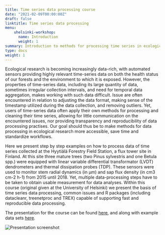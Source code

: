 ```yaml
---
title: Time series data processing course
date: "2021-02-09T00:00:00Z"
draft: false
linktitle: Time series data processing
menu:
    uhelsinki-workshop:
      name: Introduction
      weight: 1
summary: Introduction to methods for processing time series in ecological research.
type: docs
weight: 1
---
```




Ecological research is becoming increasingly data-rich, with automated sensors providing highly relevant time-series data on both the health status of our forests and the environment to which it is exposed.
However, the properties of time-series data, including its large quantity of data, sometimes irregular collection intervals, and need for temporal data aggregation, makes working with such data difficult.
Issue are often encountered in relation to adjusting the data format, making sense of the timestamp utilized during the data collection, and removing outliers. 
Yet, users of time-series data often apply their own methods for processing and cleaning their time series, allowing for little communication on the encountered issues, nor providing transparency and reproducibility of data processing practises. 
Our goal should thus be to make methods for data processing in ecological research more accessible, save time and standardize workflows.

Here we present step by step examples on how to process data of time series collected at the Hyytiälä Forestry Field Station, a flux tower site in Finland. 
At this site three mature trees (two Pinus sylvestris and one Betula spp.) were equipped with linear variable differential transformator (LVDT) dendrometers and thermal dissipation probes (TDP).
These sensors were used to monitor stem radial dynamics (in µm) and sap flux density (in cm3 cm-2 h-1) from 2015 until 2018. 
Yet, multiple data-processing steps have to be taken to obtain usable measurement for data analyses. 
Within this course (original given at the University of Helsinki) we present the basis of time series data processing, common issues and R packages (including datacleanr, treenetproc and TREX) capable of supporting fast and reproducible data processing. 


The presentation for the course can be found [here](https://raw.githubusercontent.com/deep-org/workshop_data/master/UH/Course%20-%20Time%20series%20data%20processing.pdf),
and along with example data sets [here](https://github.com/deep-org/workshop_data/tree/master/UH).


![Presentation screenshot](/talk/uhelsinki-2021-rpeters-ahurley/index_files/deep.png)

